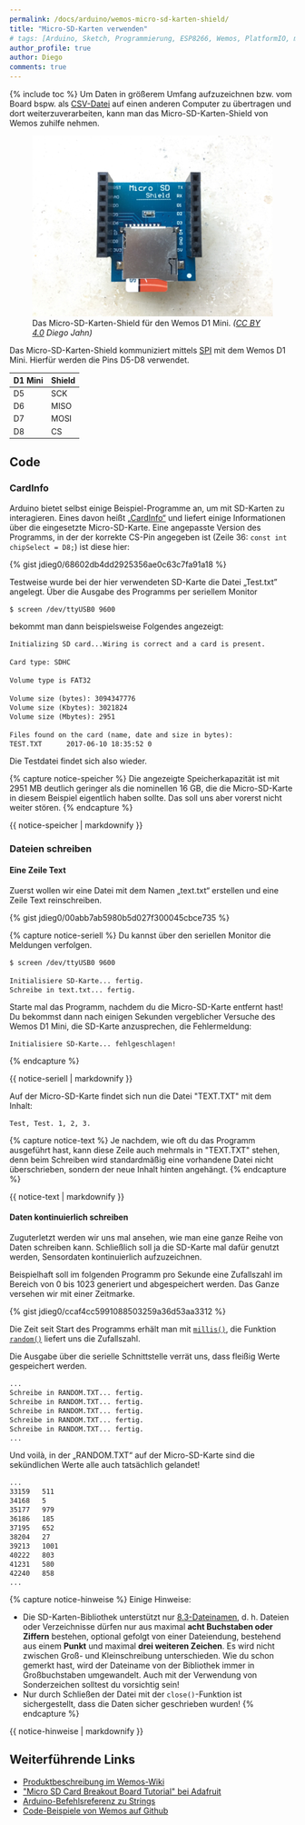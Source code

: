 ```yaml
---
permalink: /docs/arduino/wemos-micro-sd-karten-shield/
title: "Micro-SD-Karten verwenden"
# tags: [Arduino, Sketch, Programmierung, ESP8266, Wemos, PlatformIO, microSD, Micro-SD-Karte]
author_profile: true
author: Diego
comments: true
---
```

{% include toc %}
Um Daten in größerem Umfang aufzuzeichnen bzw. vom Board bspw. als [CSV-Datei](https://de.wikipedia.org/wiki/CSV_(Dateiformat)) auf einen anderen Computer zu übertragen und dort weiterzuverarbeiten, kann man das Micro-SD-Karten-Shield von Wemos zuhilfe nehmen.

<figure>
    <a href="/assets/images/docs/wemos-d1-mini_micro-sd-card-shield.jpg"><img src="/assets/images/docs/wemos-d1-mini_micro-sd-card-shield.jpg" alt="Foto des Micro-SD-Karten-Shields."></a>
    <figcaption>
        Das Micro-SD-Karten-Shield für den Wemos D1 Mini. <i>(<a href="https://creativecommons.org/licenses/by/4.0/">CC BY 4.0</a> Diego Jahn)</i>
    </figcaption>
</figure>

Das Micro-SD-Karten-Shield kommuniziert mittels [SPI](https://de.wikipedia.org/wiki/Serial_Peripheral_Interface) mit dem Wemos D1 Mini. Hierfür werden die Pins D5-D8 verwendet.

| D1 Mini | Shield |
|---------|--------|
| D5      | SCK    |
| D6      | MISO   |
| D7      | MOSI   |
| D8      | CS     |

## Code
### CardInfo

Arduino bietet selbst einige Beispiel-Programme an, um mit SD-Karten zu interagieren. Eines davon heißt [„CardInfo“](https://www.arduino.cc/en/Tutorial/CardInfo) und liefert einige Informationen über die eingesetzte Micro-SD-Karte. Eine angepasste Version des Programms, in der der korrekte CS-Pin angegeben ist (Zeile 36: ```const int chipSelect = D8;```) ist diese hier:

{% gist jdieg0/68602db4dd2925356ae0c63c7fa91a18 %}

Testweise wurde bei der hier verwendeten SD-Karte die Datei „Test.txt” angelegt. Über die Ausgabe des Programms per seriellem Monitor

    $ screen /dev/ttyUSB0 9600

bekommt man dann beispielsweise Folgendes angezeigt:

```
Initializing SD card...Wiring is correct and a card is present.

Card type: SDHC

Volume type is FAT32

Volume size (bytes): 3094347776
Volume size (Kbytes): 3021824
Volume size (Mbytes): 2951

Files found on the card (name, date and size in bytes):
TEST.TXT      2017-06-10 18:35:52 0
```

Die Testdatei findet sich also wieder.

{% capture notice-speicher %}
Die angezeigte Speicherkapazität ist mit 2951 MB deutlich geringer als die nominellen 16 GB, die die Micro-SD-Karte in diesem Beispiel eigentlich haben sollte. Das soll uns aber vorerst nicht weiter stören.
{% endcapture %}
<div class="notice">
	{{ notice-speicher | markdownify }}
</div>

### Dateien schreiben
#### Eine Zeile Text

Zuerst wollen wir eine Datei mit dem Namen „text.txt“ erstellen und eine Zeile Text reinschreiben. 

{% gist jdieg0/00abb7ab5980b5d027f300045cbce735 %}

{% capture notice-seriell %}
Du kannst über den seriellen Monitor die Meldungen verfolgen.

```
$ screen /dev/ttyUSB0 9600

Initialisiere SD-Karte... fertig.
Schreibe in text.txt... fertig.
```

Starte mal das Programm, nachdem du die Micro-SD-Karte entfernt hast! Du bekommst dann nach einigen Sekunden vergeblicher Versuche des Wemos D1 Mini, die SD-Karte anzusprechen, die Fehlermeldung:

    Initialisiere SD-Karte... fehlgeschlagen!
{% endcapture %}
<div class="notice--info">
	{{ notice-seriell | markdownify }}
</div>

Auf der Micro-SD-Karte findet sich nun die Datei "TEXT.TXT" mit dem Inhalt:

    Test, Test. 1, 2, 3.

{% capture notice-text %}
Je nachdem, wie oft du das Programm ausgeführt hast, kann diese Zeile auch mehrmals in "TEXT.TXT" stehen, denn beim Schreiben wird standardmäßig eine vorhandene Datei nicht überschrieben, sondern der neue Inhalt hinten angehängt.
{% endcapture %}
<div class="notice--info">
	{{ notice-text | markdownify }}
</div>

#### Daten kontinuierlich schreiben

Zuguterletzt werden wir uns mal ansehen, wie man eine ganze Reihe von Daten schreiben kann. Schließlich soll ja die SD-Karte mal dafür genutzt werden, Sensordaten kontinuierlich aufzuzeichnen.

Beispielhaft soll im folgenden Programm pro Sekunde eine Zufallszahl im Bereich von 0 bis 1023 generiert und abgespeichert werden. Das Ganze versehen wir mit einer Zeitmarke.

{% gist jdieg0/ccaf4cc5991088503259a36d53aa3312 %}

Die Zeit seit Start des Programms erhält man mit [```millis()```](https://www.arduino.cc/en/Reference/Millis), die Funktion [```random()```](https://www.arduino.cc/en/Reference/Random) liefert uns die Zufallszahl.

Die Ausgabe über die serielle Schnittstelle verrät uns, dass fleißig Werte gespeichert werden.

```
...
Schreibe in RANDOM.TXT... fertig.
Schreibe in RANDOM.TXT... fertig.
Schreibe in RANDOM.TXT... fertig.
Schreibe in RANDOM.TXT... fertig.
Schreibe in RANDOM.TXT... fertig.
...
```

Und voilà, in der „RANDOM.TXT“ auf der Micro-SD-Karte sind die sekündlichen Werte alle auch tatsächlich gelandet!

```
...
33159   511
34168   5
35177   979
36186   185
37195   652
38204   27
39213   1001
40222   803
41231   580
42240   858
...
```

{% capture notice-hinweise %}
Einige Hinweise:

- Die SD-Karten-Bibliothek unterstützt nur [8.3-Dateinamen](https://de.wikipedia.org/wiki/8.3), d. h. Dateien oder Verzeichnisse dürfen nur aus maximal **acht Buchstaben oder Ziffern** bestehen, optional gefolgt von einer Dateiendung, bestehend aus einem **Punkt** und maximal **drei weiteren Zeichen**. Es wird nicht zwischen Groß- und Kleinschreibung unterschieden. Wie du schon gemerkt hast, wird der Dateiname von der Bibliothek immer in Großbuchstaben umgewandelt. Auch mit der Verwendung von Sonderzeichen solltest du vorsichtig sein!
- Nur durch Schließen der Datei mit der ```close()```-Funktion ist sichergestellt, dass die Daten sicher geschrieben wurden!
{% endcapture %}
<div class="notice--warning">
	{{ notice-hinweise | markdownify }}
</div>

## Weiterführende Links

- [Produktbeschreibung im Wemos-Wiki](https://wiki.wemos.cc/products:d1_mini_shields:micro_sd_card_shield)
- ["Micro SD Card Breakout Board Tutorial" bei Adafruit](https://learn.adafruit.com/adafruit-micro-sd-breakout-board-card-tutorial)
- [Arduino-Befehlsreferenz zu Strings](https://www.arduino.cc/en/Reference/String)
- [Code-Beispiele von Wemos auf Github](https://github.com/wemos/D1_mini_Examples/tree/master/examples/04.Shields/Micro_SD_Shield)
